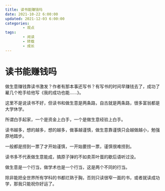 ```yaml
---
title: 读书能赚钱吗
date: 2021-10-22 6:00:00
updated: 2021-12-03 6:00:00
categories:
        - 观点
tags:
        - 阅读
        - 转载
        - 成长
---
```


# 读书能赚钱吗

做生意赚钱靠读书激发？作者有那本事还写书？有写书的时间早赚钱去了，成功了雇几个枪手给他写《我的成功也能......》。

这里不是说读书不好，但读书和做生意是两条路，自古就是两条路，很多富翁都是大学休学。

所谓白手起家，一个是资金上白手，一个是做生意经验上白手。

读书越多，想的越多，想的越多，做事越谨慎，做生意靠谨慎只会越做越小，勉强原地踏步。

一般都是捞到一票了才开始谨慎，一开始要捞一票，谨慎很难捞到。

读书多不代表做生意能成，搞原子弹的不如卖茶叶蛋的歇后语听过没。

做生意是一个行当，做学术也是一个行当，这是两个不同的行当。

除非能把全世界所有学科的书都烂熟于胸，否则只读很窄一面的书，或者就读成功学，那我只能祝你好运了。
